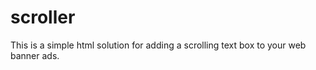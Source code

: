 scroller
========

This is a simple html solution for adding a scrolling text box to your web banner ads. 

